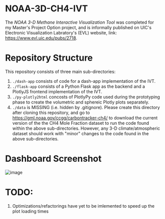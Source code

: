 # NOAA-3D-CH4-IVT 

The *NOAA 3-D Methane Interactive Visualization Tool* was completed for my Master's Project Option project, and is informally published on UIC's Electronic Visualization Labratory's (EVL) website, link: https://www.evl.uic.edu/pubs/2718.

# Repository Structure
This repository consists of three main sub-directories:

1. ```./dash-app``` consists of code for a dash-app implementation of the IVT.
2. ```./flask-app``` consists of a Python Flask app as the backend and a PlotlyJS frontend implementation of the IVT. 
3. ```./py-plotly2html``` concosts of PlotlyPy code used during the prototyping phase to create the volumetric and sphereic Plotly plots separately.
4. ```./data``` is MISSING (i.e. hidden by .gitignore). Please create this directory after cloning this repository, and go to https://gml.noaa.gov/ccgg/carbontracker-ch4/ to download the current version of the the CH4 Mole Fraction dataset to run the code found within the above sub-directories. However, any 3-D climate/atmospheric dataset should work with "minor" changes to the code found in the above sub-directories.

# Dashboard Screenshot
![image](https://github.com/mziminski/NOAA-3D-CH4-IVT/assets/26189380/ec06f97b-2845-4f0d-a7dc-458eb23d0f6b)


# TODO:
1. Optimizations/refactorings have yet to be imlemented to speed up the plot loading times
